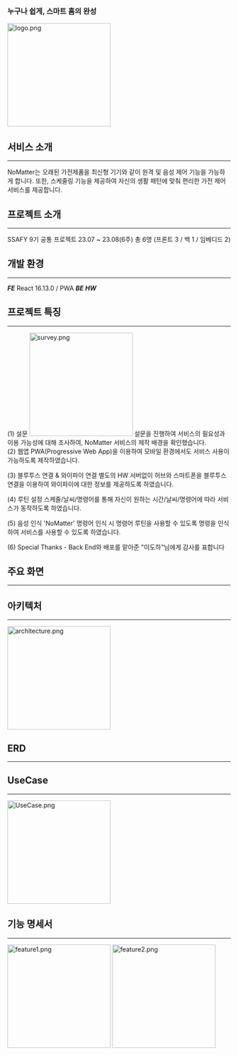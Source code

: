 ### 누구나 쉽게, 스마트 홈의 완성

<img src="/images/logo.png" title="" alt="logo.png" width="233">   




## 서비스 소개
---
NoMatter는 오래된 가전제품을 최신형 기기와 같이 원격 및 음성 제어 기능을 가능하게 합니다. 또한, 스케줄링 기능을 제공하여 자신의 생활 패턴에 맞춰 편리한 가전 제어 서비스를 제공합니다.



## 프로젝트 소개
---
SSAFY 9기 공통 프로젝트
23.07 ~ 23.08(6주)
총 6명 (프론트 3 / 백 1 / 임베디드 2)



## 개발 환경
---
***FE*** React 16.13.0 / PWA
***BE***
***HW***



## 프로젝트 특징
---

(1) 설문
<img src="/images/readme/survey.png" title="" alt="survey.png" width="233">
설문을 진행하여 서비스의 필요성과 이용 가능성에 대해 조사하여, NoMatter 서비스의 제작 배경을 확인했습니다.
<br>
(2) 웹앱
PWA(Progressive Web App)을 이용하여 모바일 환경에서도 서비스 사용이 가능하도록 제작하였습니다.
<br>

(3) 블루투스 연결 & 와이파이 연결
별도의 HW 서버없이 허브와 스마트폰을 블루투스 연결을 이용하여 와이파이에 대한 정보를 제공하도록 하였습니다.
<br>

(4) 루틴 설정
스케줄/날씨/명령어를 통해 자신이 원하는 시간/날씨/명령어에 따라 서비스가 동작하도록 하였습니다.
<br>

(5) 음성 인식
'NoMatter' 명령어 인식 시 명령어 루틴을 사용할 수 있도록 명령을 인식하여 서비스를 사용할 수 있도록 하였습니다.
<br>

(6) Special Thanks
    - Back End와 배포를 맡아준 "이도하"님에게 감사를 표합니다
<br>




## 주요 화면
---



## 아키텍처
---
<img src="/images/readme/architecture.png" title="" alt="architecture.png" width="233">



## ERD
---



## UseCase
---
<img src="/images/readme/UseCase.png" title="" alt="UseCase.png" width="233">



## 기능 명세서
---
<img src="/images/readme/feature1.png" title="" alt="feature1.png" width="233">

<img src="/images/readme/feature2.png" title="" alt="feature2.png" width="233">



